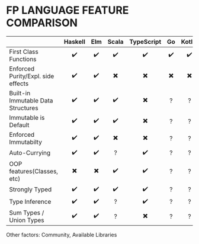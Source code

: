 # FP LANGUAGE FEATURE COMPARISON

|                                    | Haskell | Elm | Scala | TypeScript | Go  | Kotlin | Clojure
| ---------------------------------- |:-------:|:---:|:-----:|:----------:|:---:|:------:|:------:
| First Class Functions              | ✔️       | ✔️   |   ✔️   |     ✔️      |  ✔️  |    ✔️   |✔️
| Enforced Purity/Expl. side effects | ✔️       | ✔️   |   ✖️   |     ✖️      |  ✖️  |    ✖️   |?
| Built-in Immutable Data Structures | ✔️       | ✔️   |   ✔️   |     ✖️      |  ?  |    ?   |?
| Immutable is Default               | ✔️       | ✔️   |   ✔️   |     ✖️      |  ?  |    ?   |?
| Enforced Immutabilty               | ✔️       | ✔️   |   ✖️   |     ✖️      |  ?  |    ?   |?
| Auto-Currying                      | ✔️       | ✔️   |   ?   |     ✔️      |  ?  |    ?   |?
| OOP features(Classes, etc)         | ✖️       | ✖️   |   ✔️   |     ✔️      |  ?  |    ?   |✖️
| Strongly Typed                     | ✔️       | ✔️   |   ✔️   |     ✔️      |  ?  |    ?   |✖️
| Type Inference                     | ✔️       | ✔️   |   ?   |     ✔️      |  ?  |    ?   |✖️
| Sum Types / Union Types            | ✔️       | ✔️   |   ?   |     ✖️      |  ?  |    ?   |✖️



Other factors: Community, Available Libraries
